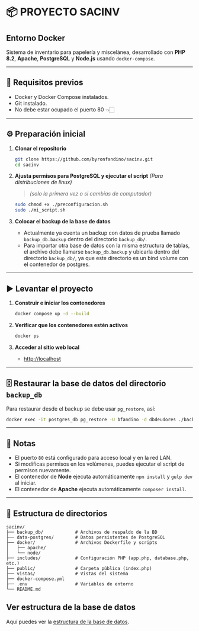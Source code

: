 # 📦 PROYECTO SACINV

## Entorno Docker
Sistema de inventario para papelería y miscelánea, desarrollado con **PHP 8.2**, **Apache**, **PostgreSQL** y **Node.js** usando `docker-compose`.

---

## 🚀 Requisitos previos

- Docker y Docker Compose instalados.
- Git instalado.
- No debe estar ocupado el puerto 80 👈🏻
 
---

## ⚙️ Preparación inicial

1. **Clonar el repositorio**
   ```bash
   git clone https://github.com/byronfandino/sacinv.git
   cd sacinv
   ```

2. **Ajusta permisos para PostgreSQL y ejecutar el script** *(Para distribuciones de linux)*
   > *(solo la primera vez o si cambias de computador)*
   ```bash
   sudo chmod +x ./preconfiguracion.sh
   sudo ./mi_script.sh
   ```

3. **Colocar el backup de la base de datos**
   - Actualmente ya cuenta un backup con datos de prueba llamado `backup_db.backup` dentro del directorio `backup_db/`.
   - Para importar otra base de datos con la misma estructura de tablas, el archivo debe llamarse `backup_db.backup` y ubicarla dentro del directorio `backup_db/`, ya que este directorio es un bind volume con el contenedor de postgres.

---

## ▶️ Levantar el proyecto 

1. **Construir e iniciar los contenedores**
   ```bash
   docker compose up -d --build
   ```

2. **Verificar que los contenedores estén activos**
   ```bash
   docker ps
   ```

3. **Acceder al sitio web local**
   - [http://localhost](http://localhost)

---

## 🗄️ Restaurar la base de datos del directorio `backup_db`

Para restaurar desde el backup se debe usar `pg_restore`, así:
```bash
docker exec -it postgres_db pg_restore -U bfandino -d dbdeudores ./backup_db/backup_db.backup
```
---

## 📌 Notas

- El puerto `80` está configurado para acceso local y en la red LAN.
- Si modificas permisos en los volúmenes, puedes ejecutar el script de permisos nuevamente.
- El contenedor de **Node** ejecuta automáticamente `npm install` y `gulp dev` al iniciar.
- El contenedor de **Apache** ejecuta automáticamente `composer install`.

---

## 📂 Estructura de directorios

```
sacinv/
├── backup_db/            # Archivos de respaldo de la BD
├── data-postgres/        # Datos persistentes de PostgreSQL
├── docker/               # Archivos Dockerfile y scripts
│   ├── apache/
│   └── node/
├── includes/             # Configuración PHP (app.php, database.php, etc.)
├── public/               # Carpeta pública (index.php)
├── vistas/               # Vistas del sistema
├── docker-compose.yml
├── .env                  # Variables de entorno
└── README.md
```

## Ver estructura de la base de datos

Aquí puedes ver la [estructura de la base de datos](estructura_db.md).